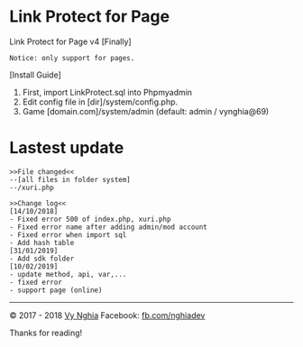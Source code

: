 # Link Protect for Page
Link Protect for Page v4 [Finally]
```
Notice: only support for pages.
```

[Install Guide]
1. First, import LinkProtect.sql into Phpmyadmin
2. Edit config file in [dir]/system/config.php.
3. Game [domain.com]/system/admin (default: admin / vynghia@69)

# Lastest update
```
>>File changed<<
--[all files in folder system]
--/xuri.php

>>Change log<<
[14/10/2018]
- Fixed error 500 of index.php, xuri.php
- Fixed error name after adding admin/mod account
- Fixed error when import sql
- Add hash table
[31/01/2019]
- Add sdk folder
[10/02/2019]
- update method, api, var,...
- fixed error
- support page (online)
```

---
© 2017 - 2018 [Vy Nghia](https://www.facebook.com/pagevynghia)
Facebook: [fb.com/nghiadev](https://www.facebook.com/nghiadev)


Thanks for reading!
